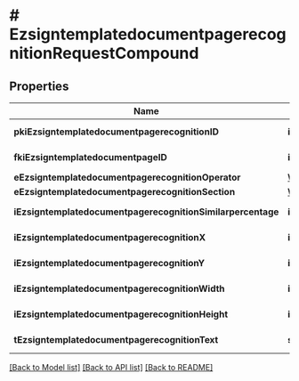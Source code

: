 # # EzsigntemplatedocumentpagerecognitionRequestCompound

## Properties

Name | Type | Description | Notes
------------ | ------------- | ------------- | -------------
**pkiEzsigntemplatedocumentpagerecognitionID** | **int** | The unique ID of the Ezsigntemplatedocumentpagerecognition | [optional]
**fkiEzsigntemplatedocumentpageID** | **int** | The unique ID of the Ezsigntemplatedocumentpage |
**eEzsigntemplatedocumentpagerecognitionOperator** | [**\eZmaxAPI\Model\FieldEEzsigntemplatedocumentpagerecognitionOperator**](FieldEEzsigntemplatedocumentpagerecognitionOperator.md) |  |
**eEzsigntemplatedocumentpagerecognitionSection** | [**\eZmaxAPI\Model\FieldEEzsigntemplatedocumentpagerecognitionSection**](FieldEEzsigntemplatedocumentpagerecognitionSection.md) |  |
**iEzsigntemplatedocumentpagerecognitionSimilarpercentage** | **int** | The similarpercentage of the Ezsigntemplatedocumentpagerecognition | [optional]
**iEzsigntemplatedocumentpagerecognitionX** | **int** | The x of the Ezsigntemplatedocumentpagerecognition | [optional]
**iEzsigntemplatedocumentpagerecognitionY** | **int** | The y of the Ezsigntemplatedocumentpagerecognition | [optional]
**iEzsigntemplatedocumentpagerecognitionWidth** | **int** | The width of the Ezsigntemplatedocumentpagerecognition | [optional]
**iEzsigntemplatedocumentpagerecognitionHeight** | **int** | The height of the Ezsigntemplatedocumentpagerecognition | [optional]
**tEzsigntemplatedocumentpagerecognitionText** | **string** | The text of the Ezsigntemplatedocumentpagerecognition |

[[Back to Model list]](../../README.md#models) [[Back to API list]](../../README.md#endpoints) [[Back to README]](../../README.md)
